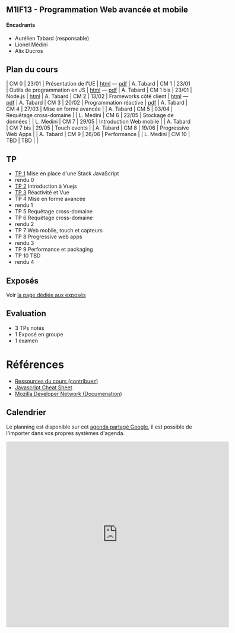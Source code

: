 ## M1IF13 - Programmation Web avancée et mobile

#### Encadrants
- Aurélien Tabard (responsable)
- Lionel Médini
- Alix Ducros

## Plan du cours

| CM 0     | 23/01 |  Présentation de l'UE    | [html](cours/cm0-intro) — [pdf](cours/cm0-intro.pdf) | A. Tabard
| CM 1     | 23/01 |  Outils de programmation en JS | [html](cours/cm1-stackjs) —  [pdf](cours/cm1-stackjs.pdf) | A. Tabard
| CM 1 bis | 23/01 |  Node.js | [html](https://liris.cnrs.fr/lionel.medini/enseignement/M1IF13/CM/CM/CM_Nodejs.html) | A. Tabard
| CM 2     | 13/02 |  Frameworks côté client  | [html](cours/cm2-frameworks) — [pdf](cours/cm2-frameworks.pdf) | A. Tabard
| CM 3     | 20/02 |  Programmation réactive  | [pdf](cours/cm3-reactivity.pdf) | A. Tabard
| CM 4     | 27/03 |  Mise en forme avancée   | | A. Tabard
| CM 5     | 03/04 |  Requêtage cross-domaine | | L. Medini
| CM 6     | 22/05 |  Stockage de données     | | L. Medini
| CM 7     | 29/05 |  Introduction Web mobile | | A. Tabard
| CM 7 bis | 29/05 |  Touch events            | | A. Tabard
| CM 8     | 19/06 |  Progressive Web Apps    | | A. Tabard
| CM 9     | 26/06 |  Performance             | | L. Medini
| CM 10    | TBD   |  TBD | | 

<!-- CM 10 : Web messaging -->
<!-- CM 10 bis : WebSockets -->
 

## TP

- [TP 1](TP1) Mise en place d'une Stack JavaScript
- rendu 0
- [TP 2](TP2) Introduction à Vuejs
- [TP 3](TP3) Réactivité et Vue
- TP 4 Mise en forme avancée
- rendu 1
- TP 5 Requêtage cross-domaine
- TP 6 Requêtage cross-domaine
- rendu 2
- TP 7 Web mobile, touch et capteurs
- TP 8 Progressive web apps
- rendu 3
- TP 9 Performance et packaging
- TP 10 TBD
- rendu 4

## Exposés
Voir [la page dédiée aux exposés](exposes)

## Evaluation

- 3 TPs notés
- 1 Exposé en groupe
- 1 examen

# Références

- [Ressources du cours (contribuez)](hack)
- [Javascript Cheat Sheet](https://mbeaudru.github.io/modern-js-cheatsheet/)
- [Mozilla Developer Network (Documenation)](https://developer.mozilla.org/)


## Calendrier
Le planning est disponible sur cet [agenda partagé Google](https://calendar.google.com/calendar?cid=ZWZoNmg0ZWplaXBncjdtaTgzNjEwaXRmNm9AZ3JvdXAuY2FsZW5kYXIuZ29vZ2xlLmNvbQ), il est possible de l'importer dans vos propres systèmes d'agenda.

<iframe src="https://calendar.google.com/calendar/embed?title=M1IF13&amp;showPrint=0&amp;showCalendars=0&amp;showTz=0&amp;height=500&amp;wkst=2&amp;bgcolor=%23FFFFFF&amp;src=efh6h4ejeipgr7mi83610itf6o%40group.calendar.google.com&amp;color=%238C500B&amp;ctz=Europe%2FBerlin" style="border-width:0" width="600" height="500" frameborder="0" scrolling="no"></iframe>
